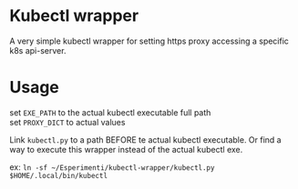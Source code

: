 # Kubectl wrapper

A very simple kubectl wrapper for setting https proxy accessing a specific k8s api-server.

# Usage

set `EXE_PATH` to the actual kubectl executable full path  
set `PROXY_DICT` to actual values

Link `kubectl.py` to a path BEFORE te actual kubectl executable. Or find a way to execute this wrapper instead of the actual kubectl exe.

ex: `ln -sf ~/Esperimenti/kubectl-wrapper/kubectl.py
$HOME/.local/bin/kubectl`